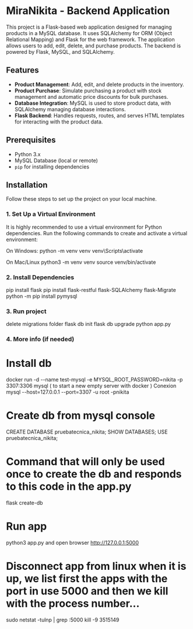 # MiraNikita - Backend Application

This project is a Flask-based web application designed for managing products in a MySQL database. 
It uses SQLAlchemy for ORM (Object Relational Mapping) and Flask for the web framework. 
The application allows users to add, edit, delete, and purchase products. 
The backend is powered by Flask, MySQL, and SQLAlchemy.

## Features

- **Product Management**: Add, edit, and delete products in the inventory.
- **Product Purchase**: Simulate purchasing a product with stock management and automatic price discounts for bulk purchases.
- **Database Integration**: MySQL is used to store product data, with SQLAlchemy managing database interactions.
- **Flask Backend**: Handles requests, routes, and serves HTML templates for interacting with the product data.

## Prerequisites

- Python 3.x
- MySQL Database (local or remote)
- `pip` for installing dependencies

## Installation

Follow these steps to set up the project on your local machine.


### 1. Set Up a Virtual Environment

It is highly recommended to use a virtual environment for Python dependencies. Run the following commands to create and activate a virtual environment:

On Windows:
python -m venv venv
venv\Scripts\activate

On Mac/Linux
python3 -m venv venv
source venv/bin/activate

### 2. Install Dependencies
pip install flask
pip install flask-restful flask-SQLAlchemy flask-Migrate
python -m pip install pymysql

### 3. Run project
delete migrations folder
flask db init
flask db upgrade
python app.py

### 4. More info (if needed)
# Install db
docker run -d --name test-mysql -e MYSQL_ROOT_PASSWORD=nikita -p 3307:3306 mysql   ( to start a new empty server with docker )
Conexion mysql --host=127.0.0.1 --port=3307 -u root -pnikita

# Create db from mysql console
CREATE DATABASE pruebatecnica_nikita;
SHOW DATABASES;
USE pruebatecnica_nikita;

# Command that will only be used once to create the db and responds to this code in the app.py
flask create-db

# Run app
python3 app.py and open browser http://127.0.0.1:5000

# Disconnect app from linux when it is up, we list first the apps with the port in use 5000 and then we kill with the process number...
sudo netstat -tulnp | grep :5000
kill -9 3515149